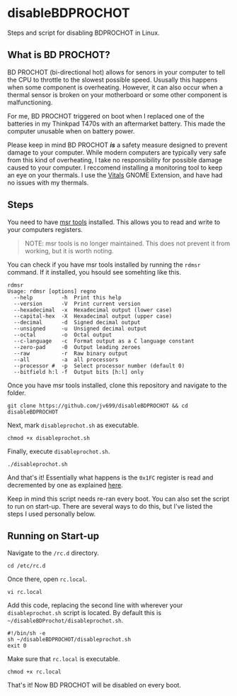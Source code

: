 # disableBDPROCHOT
Steps and script for disabling BDPROCHOT in Linux.

## What is BD PROCHOT?
BD PROCHOT (bi-directional hot) allows for senors in your computer to tell the CPU to throttle to the slowest possible speed. Ususally this happens when some component is overheating. However, it can also occur when a thermal sensor is broken on your motherboard or some other component is malfunctioning.

For me, BD PROCHOT triggered on boot when I replaced one of the batteries in my Thinkpad T470s with an aftermarket battery. This made the computer unusable when on battery power. 

Please keep in mind BD PROCHOT <b><i>is</i></b> a safety measure designed to prevent damage to your computer. While modern computers are typically very safe from this kind of overheating, I take no responsibility for possible damage caused to your computer. I reccomend installing a monitoring tool to keep an eye on your thermals. I use the [Vitals](https://extensions.gnome.org/extension/1460/vitals/) GNOME Extension, and have had no issues with my thermals.

## Steps
You need to have [msr tools](https://github.com/intel/msr-tools) installed. This allows you to read and write to your computers registers.

> NOTE: msr tools is no longer maintained. This does not prevent it from working, but it is worth noting.

You can check if you have msr tools installed by running the `rdmsr` command. If it installed, you hsould see somehting like this.

```shell
rdmsr
Usage: rdmsr [options] regno
  --help         -h  Print this help
  --version      -V  Print current version
  --hexadecimal  -x  Hexadecimal output (lower case)
  --capital-hex  -X  Hexadecimal output (upper case)
  --decimal      -d  Signed decimal output
  --unsigned     -u  Unsigned decimal output
  --octal        -o  Octal output
  --c-language   -c  Format output as a C language constant
  --zero-pad     -0  Output leading zeroes
  --raw          -r  Raw binary output
  --all          -a  all processors
  --processor #  -p  Select processor number (default 0)
  --bitfield h:l -f  Output bits [h:l] only
```

Once you have msr tools installed, clone this repository and navigate to the folder.
```shell
git clone https://github.com/jv699/disableBDPROCHOT && cd disableBDPROCHOT
```

Next, mark `disableprochot.sh` as executable.
```shell
chmod +x disableprochot.sh
```

Finally, execute `disableprochot.sh`.
```shell
./disableprochot.sh
```

And that's it! Essentially what happens is the `0x1FC` register is read and decremented by one as explained [here](https://github.com/yyearth/turnoff-BD-PROCHOT/blob/master/readme.md).

Keep in mind this script needs re-ran every boot. You can also set the script to run on start-up. There are several ways to do this, but I've listed the steps I used personally below.

## Running on Start-up

Navigate to the `/rc.d` directory.
```shell
cd /etc/rc.d
```

Once there, open `rc.local`.
```shell
vi rc.local
```

Add this code, replacing the second line with wherever your `disableprochot.sh` script is located. By default this is `~/disableBDProchot/disableprochot.sh`.
```shell
#!/bin/sh -e
sh ~/disableBDPROCHOT/disableprochot.sh
exit 0
```

Make sure that `rc.local` is executable.
```shell
chmod +x rc.local
```

That's it! Now BD PROCHOT will be disabled on every boot.

